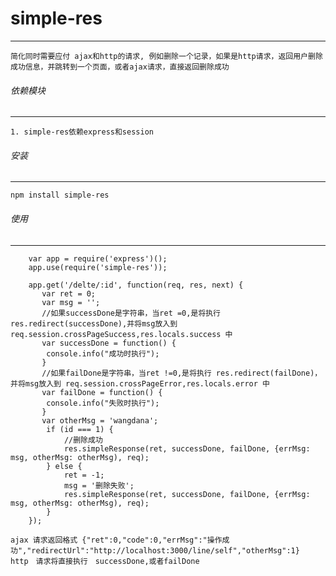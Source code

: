 # simple-res
---
    简化同时需要应付 ajax和http的请求, 例如删除一个记录，如果是http请求，返回用户删除成功信息，并跳转到一个页面，或者ajax请求，直接返回删除成功

###### 依赖模块
---
    1. simple-res依赖express和session

###### 安装
---
    npm install simple-res

###### 使用
---

```
    var app = require('express')();
    app.use(require('simple-res'));

    app.get('/delte/:id', function(req, res, next) {
       var ret = 0;
       var msg = '';
       //如果successDone是字符串，当ret =0,是将执行 res.redirect(successDone),并将msg放入到 req.session.crossPageSuccess,res.locals.success 中
       var successDone = function() {
        console.info("成功时执行");
       }
       //如果failDone是字符串，当ret !=0,是将执行 res.redirect(failDone)，并将msg放入到 req.session.crossPageError,res.locals.error 中
       var failDone = function() {
        console.info("失败时执行");
       }
       var otherMsg = 'wangdana';
        if (id === 1) {
            //删除成功
            res.simpleResponse(ret, successDone, failDone, {errMsg: msg, otherMsg: otherMsg), req);
        } else {
            ret = -1;
            msg = '删除失败';
            res.simpleResponse(ret, successDone, failDone, {errMsg: msg, otherMsg: otherMsg), req);
        }
    });
```

    ajax 请求返回格式 {"ret":0,"code":0,"errMsg":"操作成功","redirectUrl":"http://localhost:3000/line/self","otherMsg":1}
    http　请求将直接执行　successDone,或者failDone